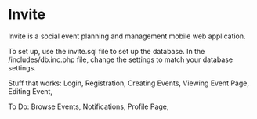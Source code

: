 Invite
======

Invite is a social event planning and management mobile web application.


To set up, use the invite.sql file to set up the database. In the /includes/db.inc.php file, change the settings to match
your database settings.

Stuff that works:
  Login,
  Registration,
  Creating Events,
  Viewing Event Page,
  Editing Event,
  
To Do:
  Browse Events,
  Notifications,
  Profile Page,
